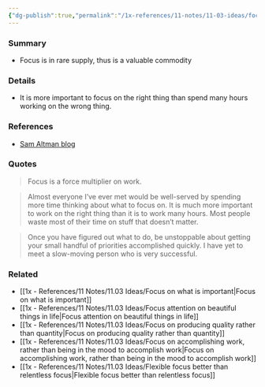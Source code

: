 ```yaml
---
{"dg-publish":true,"permalink":"/1x-references/11-notes/11-03-ideas/focus-is-a-force-multiplier/","title":"Focus is a force multiplier","created":"2024-11-03T09:22:14.260+03:00","updated":"2024-11-03T16:17:54.450+03:00"}
---
```



### Summary
- Focus is in rare supply, thus is a valuable commodity

### Details
- It is more important to focus on the right thing than spend many hours working on the wrong thing.

### References
- [Sam Altman blog](https://blog.samaltman.com/how-to-be-successful)

### Quotes 
> Focus is a force multiplier on work.

> Almost everyone I’ve ever met would be well-served by spending more time thinking about what to focus on. It is much more important to work on the right thing than it is to work many hours. Most people waste most of their time on stuff that doesn’t matter.

> Once you have figured out what to do, be unstoppable about getting your small handful of priorities accomplished quickly. I have yet to meet a slow-moving person who is very successful.

### Related
- [[1x - References/11 Notes/11.03 Ideas/Focus on what is important\|Focus on what is important]]
- [[1x - References/11 Notes/11.03 Ideas/Focus attention on beautiful things in life\|Focus attention on beautiful things in life]]
- [[1x - References/11 Notes/11.03 Ideas/Focus on producing quality rather than quantity\|Focus on producing quality rather than quantity]]
- [[1x - References/11 Notes/11.03 Ideas/Focus on accomplishing work, rather than being in the mood to accomplish work\|Focus on accomplishing work, rather than being in the mood to accomplish work]]
- [[1x - References/11 Notes/11.03 Ideas/Flexible focus better than relentless focus\|Flexible focus better than relentless focus]]